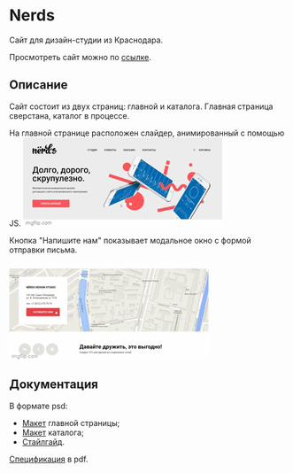 # Nerds
Сайт для дизайн-студии из Краснодара.

Просмотреть сайт можно по [ссылке](https://bertrana.github.io/nerds_HTMLAcademy).

## Описание
Сайт состоит из двух страниц: главной и каталога. Главная страница сверстана, каталог в процессе.

На главной странице расположен слайдер, анимированный с помощью JS.
![Image](./sources/gif/carousel.gif)

Кнопка "Напишите нам" показывает модальное окно с формой отправки письма.

![Image](./sources/gif/modal.gif)

## Документация

В формате psd:
- [Макет](./sources/nerds-index.psd) главной страницы;
- [Макет](./sources/nerds-catalog.psd) каталога;
- [Стайлгайд](./sources/styleguide.psd).

[Спецификация](./sources/specification-nerds.html.pdf) в pdf.